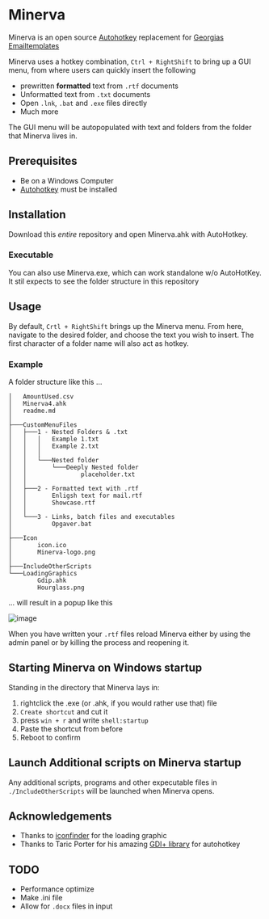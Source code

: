 # Minerva

Minerva is an open source [Autohotkey](https://www.autohotkey.com/) replacement for [Georgias Emailtemplates](https://chrome.google.com/webstore/detail/gorgias-templates-email-t/lmcngpkjkplipamgflhioabnhnopeabf?hl=en)

Minerva uses a hotkey combination, `Ctrl + RightShift` to bring up a GUI menu, from where users can quickly insert the following
* prewritten **formatted** text from `.rtf` documents
* Unformatted text from `.txt` documents
* Open `.lnk`, `.bat` and `.exe` files directly
* Much more

The GUI menu will be autopopulated with text and folders from the folder that Minerva lives in.

## Prerequisites
* Be on a Windows Computer
* [Autohotkey](https://www.autohotkey.com/) must be installed

## Installation
Download this *entire* repository and open Minerva.ahk with AutoHotkey.

### Executable
You can also use Minerva.exe, which can work standalone w/o AutoHotKey. It stil expects to see the folder structure in this repository

## Usage
By default, `Crtl + RightShift` brings up the Minerva menu. From here, navigate to the desired folder, and choose the text you wish to insert.
The first character of a folder name will also act as hotkey.

### Example
A folder structure like this ... 

    │   AmountUsed.csv
    │   Minerva4.ahk
    │   readme.md
    │
    ├───CustomMenuFiles
    │   ├───1 - Nested Folders & .txt
    │   │   │   Example 1.txt
    │   │   │   Example 2.txt
    │   │   │
    │   │   └───Nested folder
    │   │       └───Deeply Nested folder
    │   │               placeholder.txt
    │   │
    │   ├───2 - Formatted text with .rtf
    │   │       Enligsh text for mail.rtf
    │   │       Showcase.rtf
    │   │
    │   └───3 - Links, batch files and executables
    │           Opgaver.bat
    │
    ├───Icon
    │       icon.ico
    │       Minerva-logo.png
    │
    ├───IncludeOtherScripts
    └───LoadingGraphics
    		Gdip.ahk
    		Hourglass.png

... will result in a popup like this

![image](https://user-images.githubusercontent.com/22538066/147783312-bd6ae0a7-7735-40c2-b499-1e3dabce35b2.png)

When you have written your `.rtf` files reload Minerva either by using the admin panel or by killing the process and reopening it.

## Starting Minerva on Windows startup

Standing in the directory that Minerva lays in:
1. rightclick the .exe (or .ahk, if you would rather use that) file
2. `Create shortcut` and cut it
3. press `win + r` and write `shell:startup`
4. Paste the shortcut from before 
5. Reboot to confirm 

## Launch Additional scripts on Minerva startup
Any additional scripts, programs and other expecutable files in `./IncludeOtherScripts` will be launched when Minerva opens.

## Acknowledgements
* Thanks to [iconfinder](https://www.iconfinder.com/search?q=hourglass&price=free) for the loading graphic
* Thanks to Taric Porter for his amazing [GDI+ library](https://github.com/tariqporter/Gdip/blob/master/Gdip.ahk) for autohotkey

## TODO
* Performance optimize
* Make .ini file 
* Allow for `.docx` files in input
